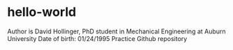 # hello-world
Author is David Hollinger, PhD student in Mechanical Engineering at Auburn University 
Date of birth: 01/24/1995
Practice Github repository
